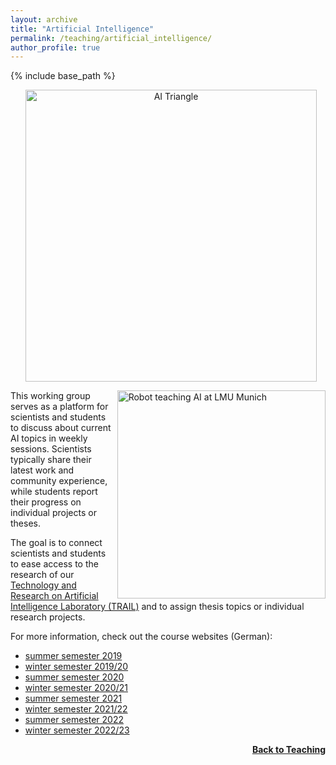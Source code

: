 ```yaml
---
layout: archive
title: "Artificial Intelligence"
permalink: /teaching/artificial_intelligence/
author_profile: true
---
```


{% include base_path %}
<p style="text-align:center;">
<img src="https://thomyphan.github.io/images/teaching/triangle.png" style="width:350pt;padding-left:10px;"  alt="AI Triangle"/>
</p>

<img src="https://thomyphan.github.io/images/teaching/AI_robot_teaching.png" style="float:right; width:250pt;padding-left:10px;"  alt="Robot teaching AI at LMU Munich"/>

This working group serves as a platform for scientists and students to discuss about current AI topics in weekly sessions. Scientists typically share their latest work and community experience, while students report their progress on individual projects or theses.

The goal is to connect scientists and students to ease access to the research of our [Technology and Research on Artificial Intelligence Laboratory (TRAIL)](https://www.mobile.ifi.lmu.de/ai-lab/) and to assign thesis topics or individual research projects.

For more information, check out the course websites (German):
- [summer semester 2019](https://www.mobile.ifi.lmu.de/lehrveranstaltungen/arbeitsgemeinschaft-kuenstliche-intelligenz-sose2019/)
- [winter semester 2019/20](https://www.mobile.ifi.lmu.de/lehrveranstaltungen/arbeitsgemeinschaft-kuenstliche-intelligenz-ws201920/)
- [summer semester 2020](https://www.mobile.ifi.lmu.de/lehrveranstaltungen/arbeitsgemeinschaft-ai-ss2020/)
- [winter semester 2020/21](https://www.mobile.ifi.lmu.de/lehrveranstaltungen/arbeitsgemeinschaft-artificial-intelligence-wise2020/)
- [summer semester 2021](https://www.mobile.ifi.lmu.de/lehrveranstaltungen/arbeitsgemeinschaft-ai-sose21/)
- [winter semester 2021/22](https://www.mobile.ifi.lmu.de/lehrveranstaltungen/arbeitsgemeinschaft-ai-ws2122/)
- [summer semester 2022](https://www.mobile.ifi.lmu.de/lehrveranstaltungen/arbeitsgemeinschaft-ai-sose22/)
- [winter semester 2022/23](https://www.mobile.ifi.lmu.de/lehrveranstaltungen/arbeitsgemeinschaft-ai-ws2223/)

<div style="float: right;">
    <a href="https://thomyphan.github.io/teaching/"><strong>Back to Teaching</strong></a>
</div>
